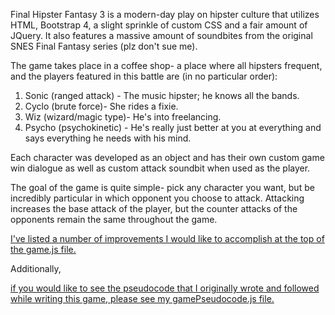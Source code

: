 Final Hipster Fantasy 3 is a modern-day play on hipster culture that utilizes HTML, Bootstrap 4, a slight sprinkle of custom CSS and a fair amount of JQuery.  It also features a massive amount of soundbites from the original SNES Final Fantasy series (plz don't sue me). 

The game takes place in a coffee shop- a place where all hipsters frequent, and the players featured in this battle are (in no particular order):

1.  Sonic (ranged attack) - The music hipster; he knows all the bands.  
2.  Cyclo (brute force)- She rides a fixie.
3.  Wiz (wizard/magic type)- He's into freelancing.  
4.  Psycho (psychokinetic) - He's really just better at you at everything and says everything he needs with his mind.   

Each character was developed as an object and has their own custom game win dialogue as well as custom attack soundbit when used as the player.  

The goal of the game is quite simple- pick any character you want, but be incredibly particular in which opponent you choose to attack. Attacking increases the base attack of the player, but the counter attacks of the opponents remain the same throughout the game.   

[I've listed a number of improvements I would like to accomplish at the top of the game.js file.](assets/javascript/game.js)

Additionally, 

[if you would like to see the pseudocode that I originally wrote and followed while writing this game, please see my gamePseudocode.js file.](assets/javascript/gamePseudocode.js)  

